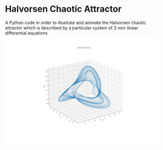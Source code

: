 # Halvorsen Chaotic Attractor
A Python code in order to illustrate and animate the Halvorsen chaotic attractor which is described by a particular system of 3 non-linear differential equations
![image info](./HalvorsenAttractor.jpg)
